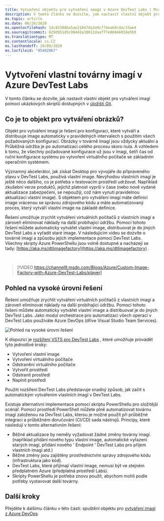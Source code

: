 ```yaml
---
title: Vytvoření objektu pro vytváření imagí v Azure DevTest Labs | Microsoft Docs
description: V tomto článku se dozvíte, jak nastavit vlastní objekt pro vytváření imagí pomocí ukázkových skriptů dostupných v úložišti Git (Azure DevTest Labs).
ms.topic: article
ms.date: 06/26/2020
ms.openlocfilehash: 14c8338d6a5ae21847da3a9c774ea6dcdac33ae4
ms.sourcegitcommit: 829d951d5c90442a38012daaf77e86046018e5b9
ms.translationtype: MT
ms.contentlocale: cs-CZ
ms.lasthandoff: 10/09/2020
ms.locfileid: "85482067"
---
```

# <a name="create-a-custom-image-factory-in-azure-devtest-labs"></a>Vytvoření vlastní továrny imagí v Azure DevTest Labs
V tomto článku se dozvíte, jak nastavit vlastní objekt pro vytváření imagí pomocí ukázkových skriptů dostupných v [úložišti Git](https://github.com/Azure/azure-devtestlab/tree/master/samples/DevTestLabs/Scripts/ImageFactory).

## <a name="whats-an-image-factory"></a>Co je to objekt pro vytváření obrázků?
Objekt pro vytváření imagí je řešení pro konfiguraci, které vytváří a distribuuje image automaticky v pravidelných intervalech s použitím všech požadovaných konfigurací. Obrázky v továrně imagí jsou vždycky aktuální a Průběžná údržba je po automatizaci celého procesu skoro nula. A vzhledem k tomu, že všechny požadované konfigurace už jsou v imagi, šetří čas od ruční konfigurace systému po vytvoření virtuálního počítače se základním operačním systémem.

Významný akcelerátor, jak získat Desktop pro vývojáře do připraveného stavu v DevTest Labs, používá vlastní image. Nevýhodou vlastních imagí je ještě něco dalšího, co je potřeba v testovacím prostředí udržovat. Například zkušební verze produktů, jejichž platnost vyprší v čase (nebo nově vydané aktualizace zabezpečení, se nepoužijí, což nám vynutí pravidelnou aktualizaci vlastní image). S objektem pro vytváření imagí máte definici image vrácenou se správou zdrojového kódu a máte automatizovaný proces, který vytváří vlastní image na základě definice.

Řešení umožňuje zrychlit vytváření virtuálních počítačů z vlastních imagí a zároveň eliminovat náklady na další probíhající údržbu. Pomocí tohoto řešení můžete automaticky vytvářet vlastní image, distribuovat je do jiných DevTest Labs a vyřadit staré image. V následujícím videu se dozvíte o továrně imagí a způsobu jejich implementace pomocí DevTest Labs.  Všechny skripty Azure PowerShellu jsou volně dostupné a nacházejí se tady:  [https://aka.ms/dtlimagefactory](https://aka.ms/dtlimagefactory) .

<br/>

> [!VIDEO https://channel9.msdn.com/Blogs/Azure/Custom-Image-Factory-with-Azure-DevTest-Labs/player]


## <a name="high-level-view-of-the-solution"></a>Pohled na vysoké úrovni řešení
Řešení umožňuje zrychlit vytváření virtuálních počítačů z vlastních imagí a zároveň eliminovat náklady na další probíhající údržbu. Pomocí tohoto řešení můžete automaticky vytvářet vlastní image a distribuovat je do jiných DevTest Labs. Jako modul orchestrace pro automatizaci všech operací v DevTest Labs používáte Azure DevOps (dříve Visual Studio Team Services).

![Pohled na vysoké úrovni řešení](./media/create-image-factory/high-level-view-of-solution.png)

K dispozici je [rozšíření VSTS pro DevTest Labs](https://marketplace.visualstudio.com/items?itemName=ms-azuredevtestlabs.tasks) , které umožňuje provádět tyto jednotlivé kroky:

- Vytvoření vlastní image
- Vytvoření virtuálního počítače
- Odstranění virtuálního počítače
- Vytvořit prostředí
- Odstranit prostředí
- Naplnit prostředí

Použití rozšíření DevTest Labs představuje snadný způsob, jak začít s automatickým vytvářením vlastních imagí v DevTest Labs.

Existuje alternativní implementace pomocí skriptu PowerShellu pro složitější scénář. Pomocí prostředí PowerShell můžete plně automatizovat továrnu imagí založenou na DevTest Labs, kterou je možné použít při průběžné integraci a průběžném doručování (CI/CD) sada nástrojů. Principy, které následují v tomto alternativním řešení:

- Běžné aktualizace by neměly vyžadovat žádné změny továrny imagí. (například přidání nového typu vlastní image, automatické vyřazení starých imagí, přidání nového ' Endpoint ' DevTest Labs pro příjem vlastních imagí atd.)
- Běžné změny jsou zajištěny prostřednictvím správy zdrojového kódu (infrastruktura jako kód).
- DevTest Labs, které přijímají vlastní image, nemusí být ve stejném předplatném Azure (předplatná prostředí Labs).
- Skripty PowerShellu je potřeba znovu použít, abychom mohli podle potřeby vystavovat další továrny.

## <a name="next-steps"></a>Další kroky
Přejděte k dalšímu článku v této části: spuštění objektu pro [vytváření imagí z Azure DevOps](image-factory-set-up-devops-lab.md)
